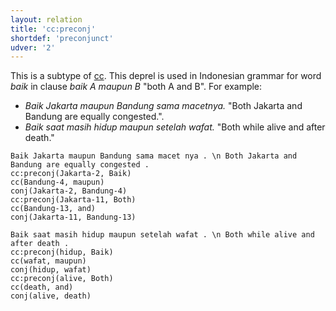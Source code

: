 ```yaml
---
layout: relation
title: 'cc:preconj'
shortdef: 'preconjunct'
udver: '2'
---
```


This is a subtype of [cc]().
This deprel is used in Indonesian grammar for word _baik_ in clause _baik A maupun B_ "both A and B". For example:
* _Baik Jakarta maupun Bandung sama macetnya._ "Both Jakarta and Bandung are equally congested.".
* _Baik saat masih hidup maupun setelah wafat._ "Both while alive and after death."


~~~ sdparse
Baik Jakarta maupun Bandung sama macet nya . \n Both Jakarta and Bandung are equally congested .
cc:preconj(Jakarta-2, Baik)
cc(Bandung-4, maupun)
conj(Jakarta-2, Bandung-4)
cc:preconj(Jakarta-11, Both)
cc(Bandung-13, and)
conj(Jakarta-11, Bandung-13)
~~~

~~~ sdparse
Baik saat masih hidup maupun setelah wafat . \n Both while alive and after death .
cc:preconj(hidup, Baik)
cc(wafat, maupun)
conj(hidup, wafat)
cc:preconj(alive, Both)
cc(death, and)
conj(alive, death)
~~~


<!-- Interlanguage links updated Po 11. listopadu 2024, 20:10:35 CET -->
